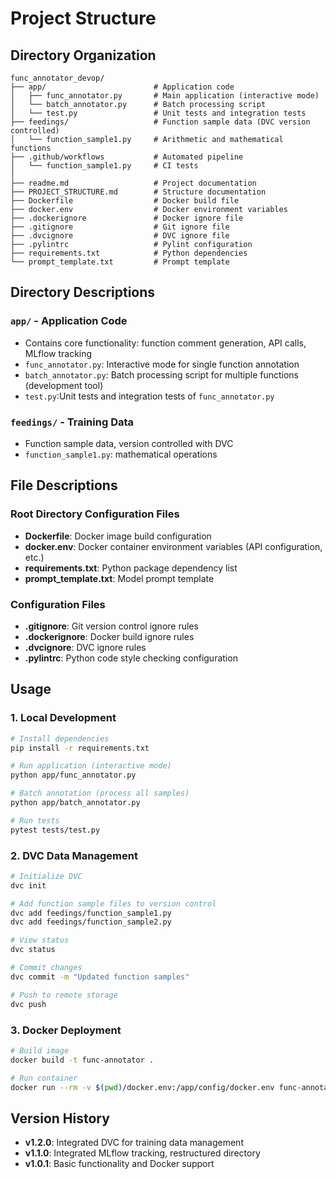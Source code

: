 # Project Structure

## Directory Organization

```
func_annotator_devop/
├── app/                        # Application code
│   ├── func_annotator.py       # Main application (interactive mode)
│   └── batch_annotator.py      # Batch processing script
│   └── test.py                 # Unit tests and integration tests
├── feedings/                   # Function sample data (DVC version controlled)
│   └── function_sample1.py     # Arithmetic and mathematical functions
├── .github/workflows           # Automated pipeline
│   └── function_sample1.py     # CI tests
│
├── readme.md                   # Project documentation
├── PROJECT_STRUCTURE.md        # Structure documentation
├── Dockerfile                  # Docker build file
├── docker.env                  # Docker environment variables
├── .dockerignore               # Docker ignore file
├── .gitignore                  # Git ignore file
├── .dvcignore                  # DVC ignore file
├── .pylintrc                   # Pylint configuration
├── requirements.txt            # Python dependencies
└── prompt_template.txt         # Prompt template
```

## Directory Descriptions

### `app/` - Application Code
- Contains core functionality: function comment generation, API calls, MLflow tracking
- `func_annotator.py`: Interactive mode for single function annotation
- `batch_annotator.py`: Batch processing script for multiple functions (development tool)
- `test.py`:Unit tests and integration tests of `func_annotator.py`

### `feedings/` - Training Data
- Function sample data, version controlled with DVC
- `function_sample1.py`: mathematical operations

## File Descriptions

### Root Directory Configuration Files
- **Dockerfile**: Docker image build configuration
- **docker.env**: Docker container environment variables (API configuration, etc.)
- **requirements.txt**: Python package dependency list
- **prompt_template.txt**: Model prompt template

### Configuration Files
- **.gitignore**: Git version control ignore rules
- **.dockerignore**: Docker build ignore rules
- **.dvcignore**: DVC ignore rules
- **.pylintrc**: Python code style checking configuration

## Usage

### 1. Local Development
```bash
# Install dependencies
pip install -r requirements.txt

# Run application (interactive mode)
python app/func_annotator.py

# Batch annotation (process all samples)
python app/batch_annotator.py

# Run tests
pytest tests/test.py
```

### 2. DVC Data Management
```bash
# Initialize DVC
dvc init

# Add function sample files to version control
dvc add feedings/function_sample1.py
dvc add feedings/function_sample2.py

# View status
dvc status

# Commit changes
dvc commit -m "Updated function samples"

# Push to remote storage
dvc push
```

### 3. Docker Deployment
```bash
# Build image
docker build -t func-annotator .

# Run container
docker run --rm -v $(pwd)/docker.env:/app/config/docker.env func-annotator
```

## Version History
- **v1.2.0**: Integrated DVC for training data management
- **v1.1.0**: Integrated MLflow tracking, restructured directory
- **v1.0.1**: Basic functionality and Docker support
